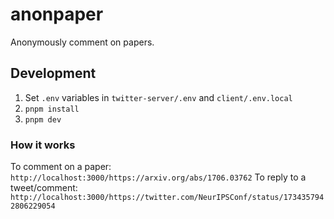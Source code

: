 # anonpaper

Anonymously comment on papers.

## Development

1. Set `.env` variables in `twitter-server/.env` and `client/.env.local`
2. `pnpm install`
3. `pnpm dev`

### How it works

To comment on a paper: `http://localhost:3000/https://arxiv.org/abs/1706.03762`
To reply to a tweet/comment: `http://localhost:3000/https://twitter.com/NeurIPSConf/status/1734357942806229054`
